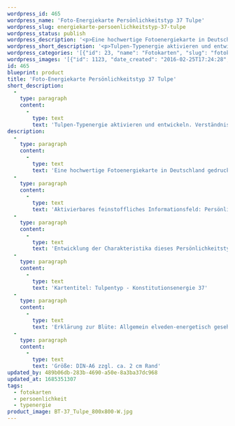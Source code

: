 ```yaml
---
wordpress_id: 465
wordpress_name: 'Foto-Energiekarte Persönlichkeitstyp 37 Tulpe'
wordpress_slug: energiekarte-persoenlichkeitstyp-37-tulpe
wordpress_status: publish
wordpress_description: '<p>Eine hochwertige Fotoenergiekarte in Deutschland gedruckt und in Handarbeit laminiert.  Sie ist in Postkartengröße (DIN-A6) oder kleiner gut zu transportieren und kann auch auf den Körper aufgelegt werden.</p><p>Aktivierbares feinstoffliches Informationsfeld: Persönlichkeitsenergie eines Tulpen-Typs: Kraftvoll, kapriziös, eigenwillig, extrovertiert.<br />Entwicklung der Charakteristika dieses Persönlichkeitstyps. Stärkung der entsprechenden Persönlichkeit mit ihrer besonderen Energiequalität. Ausgleich und Veränderung ungünstiger Zustände innerhalb einer Person, die aufgrund dieser Konstitution entstanden sind. Annahme und Verständnis für einen Menschen mit dieser Persönlichkeitsenergie. Eine Stärkung der eigenen Persönlichkeitsenergie sowie die Beschäftigung mit der Energie anderer Persönlichkeiten kann insgesamt das eigene Selbstbewusstsein stärken.<br />Kartentitel: Tulpentyp - Konstitutionsenergie 37</p><p>Erklärung zur Blüte: Allgemein elveden-energetisch gesehen steht eine Tulpe für Eigenwilligkeit, Expressivität, Lebensfreude, Liebe zu "edler" Materie.</p><p>Größe: DIN-A6 zzgl. ca. 2 cm Rand<br />Andere Formate sind individuell für Sie innerhalb weniger Tage herstellbar. Bitte kontaktieren Sie uns hierfür unter <a href="mailto:info@elvedenverlag.de">info@elvedenverlag.de</a>.</p><p>Anwendungshinweise</p>'
wordpress_short_description: '<p>Tulpen-Typenergie aktivieren und entwickeln. Verständnis für diese Typenergie gewinnen (&#8222;kraftvoll, kapriziös, eigenwillig, extrovertiert&#8220;)</p>'
wordpress_categories: '[{"id": 23, "name": "Fotokarten", "slug": "fotokarten"}, {"id": 37, "name": "Pers\u00f6nlichkeit", "slug": "persoenlichkeit"}, {"id": 90, "name": "Typenergie", "slug": "typenergie"}]'
wordpress_images: '[{"id": 1123, "date_created": "2016-02-25T17:24:28", "date_created_gmt": "2016-02-25T15:24:28", "date_modified": "2016-02-25T17:24:28", "date_modified_gmt": "2016-02-25T15:24:28", "src": "https://my.feenbaum.de/wp-content/uploads/2016/02/BT-37_Tulpe_800x800-W.jpg", "name": "BT-37_Tulpe_800x800-W", "alt": ""}]'
id: 465
blueprint: product
title: 'Foto-Energiekarte Persönlichkeitstyp 37 Tulpe'
short_description:
  -
    type: paragraph
    content:
      -
        type: text
        text: 'Tulpen-Typenergie aktivieren und entwickeln. Verständnis für diese Typenergie gewinnen (''kraftvoll, kapriziös, eigenwillig, extrovertiert'')'
description:
  -
    type: paragraph
    content:
      -
        type: text
        text: 'Eine hochwertige Fotoenergiekarte in Deutschland gedruckt und in Handarbeit laminiert.  Sie ist in Postkartengröße (DIN-A6) oder kleiner gut zu transportieren und kann auch auf den Körper aufgelegt werden.'
  -
    type: paragraph
    content:
      -
        type: text
        text: 'Aktivierbares feinstoffliches Informationsfeld: Persönlichkeitsenergie eines Tulpen-Typs: Kraftvoll, kapriziös, eigenwillig, extrovertiert.'
  -
    type: paragraph
    content:
      -
        type: text
        text: 'Entwicklung der Charakteristika dieses Persönlichkeitstyps. Stärkung der entsprechenden Persönlichkeit mit ihrer besonderen Energiequalität. Ausgleich und Veränderung ungünstiger Zustände innerhalb einer Person, die aufgrund dieser Konstitution entstanden sind. Annahme und Verständnis für einen Menschen mit dieser Persönlichkeitsenergie. Eine Stärkung der eigenen Persönlichkeitsenergie sowie die Beschäftigung mit der Energie anderer Persönlichkeiten kann insgesamt das eigene Selbstbewusstsein stärken.'
  -
    type: paragraph
    content:
      -
        type: text
        text: 'Kartentitel: Tulpentyp - Konstitutionsenergie 37'
  -
    type: paragraph
    content:
      -
        type: text
        text: 'Erklärung zur Blüte: Allgemein elveden-energetisch gesehen steht eine Tulpe für Eigenwilligkeit, Expressivität, Lebensfreude, Liebe zu "edler" Materie.'
  -
    type: paragraph
    content:
      -
        type: text
        text: 'Größe: DIN-A6 zzgl. ca. 2 cm Rand'
updated_by: 489b06db-283b-4690-a50e-8a3ba37dc968
updated_at: 1685351307
tags:
  - fotokarten
  - persoenlichkeit
  - typenergie
product_image: BT-37_Tulpe_800x800-W.jpg
---
```

